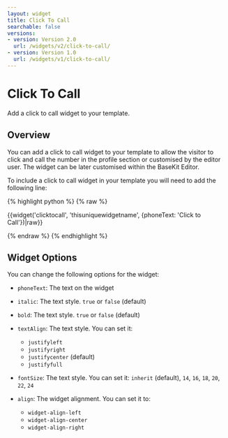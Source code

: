 ```yaml
---
layout: widget
title: Click To Call
searchable: false
versions:
- version: Version 2.0
  url: /widgets/v2/click-to-call/
- version: Version 1.0
  url: /widgets/v1/click-to-call/
---
```


# Click To Call

Add a click to call widget to your template.


## Overview
You can add a click to call widget to your template to allow the visitor to click and call the number in the profile section or customised by the editor user. The widget can be later customised within the BaseKit Editor.

To include a click to call widget in your template you will need to add the following line:

{% highlight python %}
{% raw %}

{{widget('clicktocall', 'thisuniquewidgetname', {phoneText: 'Click to Call'})|raw}}

{% endraw %}
{% endhighlight %}

## Widget Options
You can change the following options for the widget:

* `phoneText`: The text on the widget

* `italic`: The text style. `true` or `false` (default)

* `bold`: The text style. `true` or `false` (default)

* `textAlign`: The text style. You can set it:

  * `justifyleft`
  * `justifyright`
  * `justifycenter` (default)
  * `justifyfull`

* `fontSize`: The text style. You can set it: 
`inherit` (default), `14`, `16`, `18`, `20`, `22`, `24`

* `align`: The widget alignment. You can set it to:

  * `widget-align-left`
  * `widget-align-center`
  * `widget-align-right`
